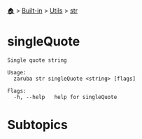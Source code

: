 <!--startTocHeader-->
[🏠](../../../README.md) > [Built-in](../../README.md) > [Utils](../README.md) > [str](README.md)
# singleQuote
<!--endTocHeader-->

```
Single quote string

Usage:
  zaruba str singleQuote <string> [flags]

Flags:
  -h, --help   help for singleQuote

```

# Subtopics
<!--startTocSubtopic-->
<!--endTocSubtopic-->